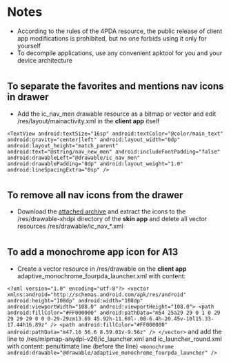 # Notes
- According to the rules of the 4PDA resource, the public release of client app modifications is prohibited, but no one forbids using it only for yourself
- To decompile applications, use any convenient apktool for you and your device architecture

#
#

## To separate the favorites and mentions nav icons in drawer
- Add the ic_nav_men drawable resource as a bitmap or vector and edit /res/layout/mainactivity.xml in the **client app** itself

`<TextView
    android:textSize="16sp"
    android:textColor="@color/main_text"
    android:gravity="center|left"
    android:layout_width="0dp"
    android:layout_height="match_parent"
    android:text="@string/nav_new_men"
    android:includeFontPadding="false"
    android:drawableLeft="@drawable/ic_nav_men"
    android:drawablePadding="8dp"
    android:layout_weight="1.0"
    android:lineSpacingExtra="0sp" />
`

#
#

## To remove all nav icons from the drawer
- Download the [attached archive](https://github.com/PycmShoma/4PDA-DarkMaterialYou-Skin/blob/master/assets/no_nav_icons.zip) and extract the icons to the /res/drawable-xhdpi directory of the **skin app** and delete all vector resources /res/drawable/ic_nav_*.xml

#
#

## To add a monochrome app icon for A13
- Create a vector resource in /res/drawable on the **client app** adaptive_monochrome_fourpda_launcher.xml with content:

`<?xml version="1.0" encoding="utf-8"?>
<vector xmlns:android="http://schemas.android.com/apk/res/android"
    android:height="108dp"
    android:width="108dp"
    android:viewportWidth="108.0"
    android:viewportHeight="108.0">
    <path
        android:fillColor="#FF000000"
        android:pathData="m54 25a29 29 0 1 0 29 29 29 29 0 0 0-29-29zm13.69 45.92h-11.69l-.08-6.4h-20.45v-10l15.33-17.44h16.89z" />
    <path
        android:fillColor="#FF000000"
        android:pathData="m47.16 56.6 8.59.01v-9.56z" />
</vector>`
and add the line to /res/mipmap-anydpi-v26/ic_launcher.xml and ic_launcher_round.xml with content:
penultimate line (before the line) </adaptive-icon>
`<monochrome android:drawable="@drawable/adaptive_monochrome_fourpda_launcher" />`
